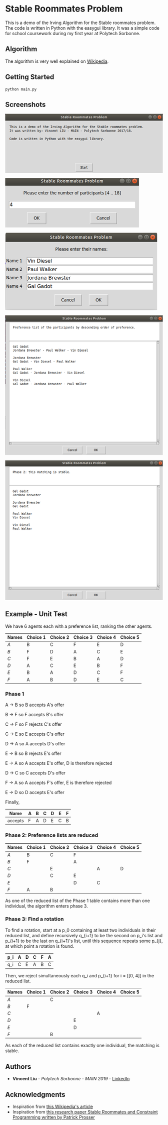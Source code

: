 # Stable Roommates Problem 
This is a demo of the Irving Algorithm for the Stable roommates problem. The code is written in Python with the easygui library. It was a simple code for school coursework during my first year at Polytech Sorbonne.

## Algorithm

The algorithm is very well explained on [Wikipedia](https://en.wikipedia.org/wiki/Stable_roommates_problem#Algorithm).

## Getting Started
```
python main.py
```

## Screenshots

![ScreenShot](https://github.com/liuvince/polytech-algorithm-srp/blob/master/images-for-demo/1.png)

![ScreenShot](https://github.com/liuvince/polytech-algorithm-srp/blob/master/images-for-demo/2.png)

![ScreenShot](https://github.com/liuvince/polytech-algorithm-srp/blob/master/images-for-demo/3.png)

![ScreenShot](https://github.com/liuvince/polytech-algorithm-srp/blob/master/images-for-demo/4.png)

![ScreenShot](https://github.com/liuvince/polytech-algorithm-srp/blob/master/images-for-demo/5.png)

## Example - Unit Test

We have 6 agents each with a preference list, ranking the other agents.

| Names | Choice 1 | Choice 2 | Choice 3 | Choice 4 | Choice 5 |
|-------|---|---|---|---|---|
|  *A*  | B | C | F | E | D |
|  *B*  | F | D | A | C | E |
|  *C*  | F | E | B | A | D |
|  *D*  | A | C | E | B | F |
|  *E*  | B | A | D | C | F |
|  *F*  | A | B | D | E | C |

### Phase 1
A -> B so B accepts A's offer

B -> F so F accepts B's offer

C -> F so F rejects C's offer

C -> E so E accepts C's offer

D -> A so A accepts D's offer

E -> B so B rejects E's offer

E -> A so A accepts E's offer, D is therefore rejected

D -> C so C accepts D's offer

F -> A so A accepts F's offer, E is therefore rejected

E -> D so D accepts E's offer

Finally,

|Name   | A | B | C | D | E | F |
|-------|--|--|--|--|--|--|
|accepts| F | A | D | E | C | B |

### Phase 2: Preference lists are reduced

| Names | Choice 1 | Choice 2 | Choice 3 | Choice 4 | Choice 5 |
|-------|---|---|---|---|---|
|  *A*  | B | C | F |   |   |
|  *B*  | F |   | A |   |   |
|  *C*  |   | E |   | A | D |
|  *D*  |   | C | E |   |   |
|  *E*  |   |   | D | C |   |
|  *F*  | A | B |   |   |   |

As one of the reduced list of the Phase 1 table contains more than one individual,
the algorithm enters phase 3.


### Phase 3: Find a rotation

To find a rotation, start at a p_0 containing at least two individuals in their reduced list, and define recursively q_{i+1} to be the second on p_i's list and p_{i+1} to be the last on q_{i+1}'s list, until this sequence repeats some p_{j}, at which point a rotation is found.

| p_i | A | D | C | F | A | 
|-----|---|---|---|---|---|
| q_i | C | E | A | B | C |  

Then, we reject simultaneously each q_i and p_{i+1} for i = [[0, 4]] in the reduced list.

| Names | Choice 1 | Choice 2 | Choice 3 | Choice 4 | Choice 5 |
|-------|---|---|---|---|---|
|  *A*  |   | C |   |   |   |
|  *B*  | F |   |   |   |   |
|  *C*  |   |   |   | A |   |
|  *D*  |   |   | E |   |   |
|  *E*  |   |   | D |   |   |
|  *F*  |   | B |   |   |   |

As each of the reduced list contains exactly one individual, the matching is stable.


## Authors

* **Vincent Liu** - *Polytech Sorbonne - MAIN 2019* - [LinkedIn](https://www.linkedin.com/in/liuvince25/)

## Acknowledgments

* Inspiration from [this Wikipedia's article](https://en.wikipedia.org/wiki/Stable_roommates_problem)
* Inspiration from [this research paper Stable Roommates and Constraint Programming written by Patrick Prosser ](http://www.dcs.gla.ac.uk/~pat/roommates/distribution/papers/cpaior2014.pdf)





